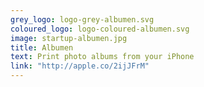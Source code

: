 ```yaml
---
grey_logo: logo-grey-albumen.svg
coloured_logo: logo-coloured-albumen.svg
image: startup-albumen.jpg
title: Albumen
text: Print photo albums from your iPhone
link: "http://apple.co/2ijJFrM"
---
```

